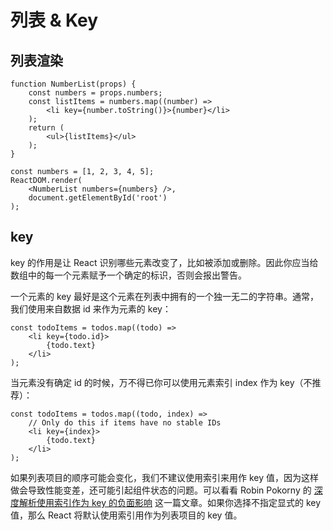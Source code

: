 # 列表 & Key

## 列表渲染

	function NumberList(props) {
		const numbers = props.numbers;
		const listItems = numbers.map((number) =>
			<li key={number.toString()}>{number}</li>
		);
		return (
			<ul>{listItems}</ul>
		);
	}

	const numbers = [1, 2, 3, 4, 5];
	ReactDOM.render(
		<NumberList numbers={numbers} />,
		document.getElementById('root')
	);

## key

key 的作用是让 React 识别哪些元素改变了，比如被添加或删除。因此你应当给数组中的每一个元素赋予一个确定的标识，否则会报出警告。

一个元素的 key 最好是这个元素在列表中拥有的一个独一无二的字符串。通常，我们使用来自数据 id 来作为元素的 key：

	const todoItems = todos.map((todo) =>
		<li key={todo.id}>
			{todo.text}
		</li>
	);

当元素没有确定 id 的时候，万不得已你可以使用元素索引 index 作为 key（不推荐）：

	const todoItems = todos.map((todo, index) =>
		// Only do this if items have no stable IDs
		<li key={index}>
			{todo.text}
		</li>
	);

如果列表项目的顺序可能会变化，我们不建议使用索引来用作 key 值，因为这样做会导致性能变差，还可能引起组件状态的问题。可以看看 Robin Pokorny 的 [深度解析使用索引作为 key 的负面影响](https://medium.com/@robinpokorny/index-as-a-key-is-an-anti-pattern-e0349aece318) 这一篇文章。如果你选择不指定显式的 key 值，那么 React 将默认使用索引用作为列表项目的 key 值。
